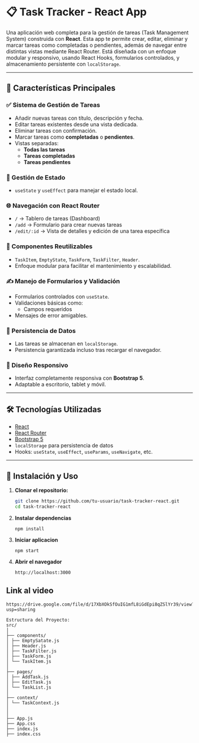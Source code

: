 # 📋 Task Tracker - React App

Una aplicación web completa para la gestión de tareas (Task Management System) construida con **React**. Esta app te permite crear, editar, eliminar y marcar tareas como completadas o pendientes, además de navegar entre distintas vistas mediante React Router. Está diseñada con un enfoque modular y responsivo, usando React Hooks, formularios controlados, y almacenamiento persistente con `localStorage`.

---

## 🚀 Características Principales

### ✅ Sistema de Gestión de Tareas

- Añadir nuevas tareas con título, descripción y fecha.
- Editar tareas existentes desde una vista dedicada.
- Eliminar tareas con confirmación.
- Marcar tareas como **completadas** o **pendientes**.
- Vistas separadas:
  - **Todas las tareas**
  - **Tareas completadas**
  - **Tareas pendientes**

### 🧠 Gestión de Estado

- `useState` y `useEffect` para manejar el estado local.

### 🌐 Navegación con React Router

- `/` → Tablero de tareas (Dashboard)
- `/add` → Formulario para crear nuevas tareas
- `/edit/:id` → Vista de detalles y edición de una tarea específica

### 🧱 Componentes Reutilizables

- `TaskItem`, `EmptyState`, `TaskForm`, `TaskFilter`, `Header`.
- Enfoque modular para facilitar el mantenimiento y escalabilidad.

### ✍️ Manejo de Formularios y Validación

- Formularios controlados con `useState`.
- Validaciones básicas como:
  - Campos requeridos
- Mensajes de error amigables.

### 💾 Persistencia de Datos

- Las tareas se almacenan en `localStorage`.
- Persistencia garantizada incluso tras recargar el navegador.

### 📱 Diseño Responsivo

- Interfaz completamente responsiva con **Bootstrap 5**.
- Adaptable a escritorio, tablet y móvil.

---

## 🛠️ Tecnologías Utilizadas

- [React](https://reactjs.org/)
- [React Router](https://reactrouter.com/)
- [Bootstrap 5](https://getbootstrap.com/)
- `localStorage` para persistencia de datos
- Hooks: `useState`, `useEffect`, `useParams`, `useNavigate`, etc.

---

## 🧾 Instalación y Uso

1. **Clonar el repositorio:**
   ```bash
   git clone https://github.com/tu-usuario/task-tracker-react.git
   cd task-tracker-react
   ```  
2. **Instalar dependencias**
   ```
   npm install
   ```  
4. **Iniciar aplicacion**  
   ```
   npm start
   ```
5. **Abrir el navegador**  
   ```
   http://localhost:3000
   ```

## Link al video
```
https://drive.google.com/file/d/17XbXOkSfOuIG1mfL8iGdEpi8qZSlYr39/view?usp=sharing
```

 ``` 
Estructura del Proyecto:
src/
│
├── components/
│ ├── EmptySatate.js
│ ├── Header.js
│ ├── TaskFilter.js
│ ├── TaskForm.js
│ └── TaskItem.js
│
├── pages/
│ ├── AddTask.js
│ ├── EditTask.js
│ └── TaskList.js
│
├── context/
│ └── TaskContext.js
│
│
├── App.js
├── App.css
├── index.js
├── index.css
```
